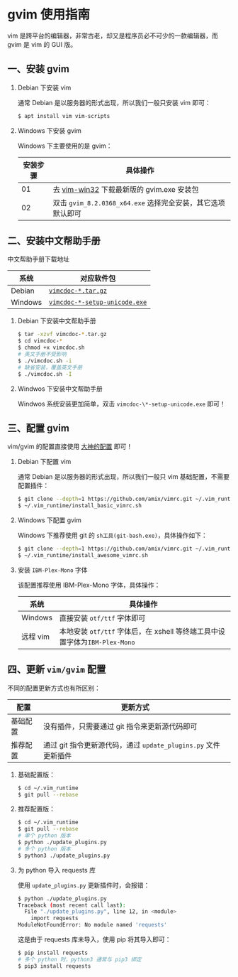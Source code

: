 # gvim 使用指南

vim 是跨平台的编辑器，非常古老，却又是程序员必不可少的一款编辑器，而 gvim 是 vim 的 GUI 版。

## 一、安装 gvim

1. Debian 下安装 vim

   通常 Debian 是以服务器的形式出现，所以我们一般只安装 vim 即可：

   ```sh
   $ apt install vim vim-scripts
   ```

2. Windows 下安装 gvim

   Windows 下主要使用的是 gvim：

   | 安装步骤 | 具体操作                                                                                         |
   | -------- | ------------------------------------------------------------------------------------------------ |
   | 01       | 去 [vim-win32](https://github.com/vim/vim-win32-installer/releases) 下载最新版的 gvim.exe 安装包 |
   | 02       | 双击 `gvim_8.2.0368_x64.exe` 选择完全安装，其它选项默认即可                                      |

## 二、安装中文帮助手册

中文帮助手册下载地址

| 系统    | 对应软件包                                                                      |
| ------- | ------------------------------------------------------------------------------- |
| Debian  | [`vimcdoc-*.tar.gz`](https://github.com/yianwillis/vimcdoc/releases)            |
| Windows | [`vimcdoc-*-setup-unicode.exe`](https://github.com/yianwillis/vimcdoc/releases) |

1. Debian 下安装中文帮助手册

   ```sh
   $ tar -xzvf vimcdoc-*.tar.gz
   $ cd vimcdoc-*
   $ chmod +x vimcdoc.sh
   # 英文手册不受影响
   $ ./vimcdoc.sh -i
   # 缺省安装，覆盖英文手册
   $ ./vimcdoc.sh -I
   ```

2. Windwos 下安装中文帮助手册

   Windwos 系统安装更加简单，双击 `vimcdoc-\*-setup-unicode.exe` 即可！

## 三、配置 gvim

vim/gvim 的配置直接使用 [大神的配置](https://github.com/linjialiang/vimrc.git) 即可！

1. Debian 下配置 vim

   通常 Debian 是以服务器的形式出现，所以我们一般只 vim 基础配置，不需要配置插件：

   ```sh
   $ git clone --depth=1 https://github.com/amix/vimrc.git ~/.vim_runtime
   $ ~/.vim_runtime/install_basic_vimrc.sh
   ```

2. Windows 下配置 gvim

   Windows 下推荐使用 git 的 `sh工具(git-bash.exe)`，具体操作如下：

   ```sh
   $ git clone --depth=1 https://github.com/amix/vimrc.git ~/.vim_runtime
   $ ~/.vim_runtime/install_awesome_vimrc.sh
   ```

3. 安装 `IBM-Plex-Mono` 字体

   该配置推荐使用 IBM-Plex-Mono 字体，具体操作：

   | 系统     | 具体操作                                                                   |
   | -------- | -------------------------------------------------------------------------- |
   | Windows  | 直接安装 `otf/ttf` 字体即可                                                |
   | 远程 vim | 本地安装 `otf/ttf` 字体后，在 xshell 等终端工具中设置字体为`IBM-Plex-Mono` |

## 四、更新 `vim/gvim` 配置

不同的配置更新方式也有所区别：

| 配置     | 更新方式                                                       |
| -------- | -------------------------------------------------------------- |
| 基础配置 | 没有插件，只需要通过 git 指令来更新源代码即可                  |
| 推荐配置 | 通过 git 指令更新源代码，通过 `update_plugins.py` 文件更新插件 |

1. 基础配置版：

   ```sh
   $ cd ~/.vim_runtime
   $ git pull --rebase
   ```

2. 推荐配置版：

   ```sh
   $ cd ~/.vim_runtime
   $ git pull --rebase
   # 单个 python 版本
   $ python ./update_plugins.py
   # 多个 python 版本
   $ python3 ./update_plugins.py
   ```

3. 为 python 导入 requests 库

   使用 `update_plugins.py` 更新插件时，会报错：

   ```sh
   $ python ./update_plugins.py
   Traceback (most recent call last):
     File "./update_plugins.py", line 12, in <module>
       import requests
   ModuleNotFoundError: No module named 'requests'
   ```

   这是由于 requests 库未导入，使用 pip 将其导入即可：

   ```sh
   $ pip install requests
   # 多个 python 时，python3 通常与 pip3 绑定
   $ pip3 install requests
   ```
